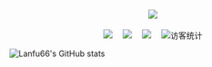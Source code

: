 <!-- 动态打字效果 -->
<h1 align="center">
    <img src="https://readme-typing-svg.herokuapp.com/?lines=一个二次元!但不是技术宅&center=true&size=27">
</h1>

<!-- 个人资料徽标 -->
<div align="center">
  <a href=""><img src="https://img.shields.io/badge/website-%E4%B8%AA%E4%BA%BA%E7%BD%91%E7%AB%99-blue"></a>&emsp;
  <a href="https://blog.csdn.net/m0_58454316"><img src="https://img.shields.io/badge/CSDN-%E5%8D%9A%E5%AE%A2-c32136"></a>&emsp;
  <a href="https://space.bilibili.com/280201147"><img src="https://img.shields.io/badge/bilibili-B%E7%AB%99-ff69b4"></a>&emsp;
<!-- 访客数统计徽标 -->
  <img src="https://visitor-badge.glitch.me/badge?page_id=Lanfu66" alt="访客统计" /></div>



![Lanfu66's GitHub stats](https://github-readme-stats.vercel.app/api?username=Lanfu66&show_icons=true&theme=tokyonight)

